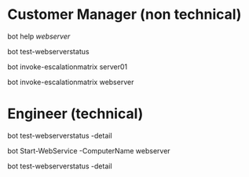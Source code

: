 # Customer Manager (non technical)
bot help *webserver*

bot test-webserverstatus

bot invoke-escalationmatrix server01

bot invoke-escalationmatrix webserver

# Engineer (technical)
bot test-webserverstatus -detail

bot Start-WebService -ComputerName webserver

bot test-webserverstatus -detail